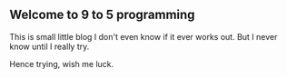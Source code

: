 ## Welcome to 9 to 5 programming

This is small little blog I don't even know if it ever works out. But I never know until I really try. 

Hence trying, wish me luck. 